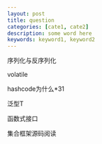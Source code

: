 ```yaml
---
layout: post
title: question
categories: [cate1, cate2]
description: some word here
keywords: keyword1, keyword2
---
```


序列化与反序列化

volatile

hashcode为什么*31

泛型T

函数式接口

集合框架源码阅读